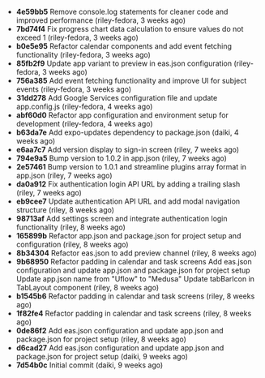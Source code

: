 - **4e59bb5** Remove console.log statements for cleaner code and improved performance (riley-fedora, 3 weeks ago)
- **7bd74f4** Fix progress chart data calculation to ensure values do not exceed 1 (riley-fedora, 3 weeks ago)
- **b0e5e95** Refactor calendar components and add event fetching functionality (riley-fedora, 3 weeks ago)
- **85fb2f9** Update app variant to preview in eas.json configuration (riley-fedora, 3 weeks ago)
- **756a385** Add event fetching functionality and improve UI for subject events (riley-fedora, 3 weeks ago)
- **31dd278** Add Google Services configuration file and update app.config.js (riley-fedora, 4 weeks ago)
- **abf60d0** Refactor app configuration and environment setup for development (riley-fedora, 4 weeks ago)
- **b63da7e** Add expo-updates dependency to package.json (daiki, 4 weeks ago)
- **e6aa7c7** Add version display to sign-in screen (riley, 7 weeks ago)
- **794e9a5** Bump version to 1.0.2 in app.json (riley, 7 weeks ago)
- **2e57461** Bump version to 1.0.1 and streamline plugins array format in app.json (riley, 7 weeks ago)
- **da0a912** Fix authentication login API URL by adding a trailing slash (riley, 7 weeks ago)
- **eb9cee7** Update authentication API URL and add modal navigation structure (riley, 8 weeks ago)
- **98713af** Add settings screen and integrate authentication login functionality (riley, 8 weeks ago)
- **165899b** Refactor app.json and package.json for project setup and configuration (riley, 8 weeks ago)
- **8b34304** Refactor eas.json to add preview channel (riley, 8 weeks ago)
- **9b68950** Refactor padding in calendar and task screens Add eas.json configuration and update app.json and package.json for project setup Update app.json name from "Uflow" to "Medusa" Update tabBarIcon in TabLayout component (riley, 8 weeks ago)
- **b1545b6** Refactor padding in calendar and task screens (riley, 8 weeks ago)
- **1f82fe4** Refactor padding in calendar and task screens (riley, 8 weeks ago)
- **0de86f2** Add eas.json configuration and update app.json and package.json for project setup (riley, 8 weeks ago)
- **d6cad27** Add eas.json configuration and update app.json and package.json for project setup (daiki, 9 weeks ago)
- **7d54b0c** Initial commit (daiki, 9 weeks ago)